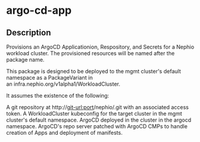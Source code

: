 # argo-cd-app

## Description

Provisions an ArgoCD Applicationion, Respository, and Secrets for a Nephio workload cluster.
The provisioned resources will be named after the package name.

This package is designed to be deployed to the mgmt cluster's default namespace as a PackageVariant in  
an infra.nephio.org/v1alpha1/WorkloadCluster.

It assumes the existence of the following:

A git repository at http://<git-url:port>/nephio/<example-cluster-name>.git with an associated access token.
A WorkloadCluster kubeconfig for the target cluster in the mgmt cluster's default namespace.
ArgoCD deployed in the cluster in the argocd namespace.
ArgoCD's repo server patched with ArgoCD CMPs to handle creation of Apps and deployment of manifests.
